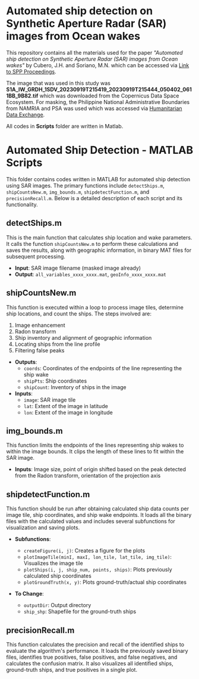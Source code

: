 # Automated ship detection on Synthetic Aperture Radar (SAR) images from Ocean wakes
This repository contains all the materials used for the paper *"Automated ship detection on Synthetic Aperture Radar (SAR) images from Ocean wakes"* by Cubero, J.H. and Soriano, M.N. which can be accessed via [Link to SPP Proceedings](https://proceedings.spp-online.org/article/view/SPP-2024-PD-15).

The image that was used in this study was **S1A_IW_GRDH_1SDV_20230919T215419_20230919T215444_050402_0611BB_9B82.tif** which was downloaded from the Copernicus Data Space Ecosystem. For masking, the Philippine National Administrative Boundaries from NAMRIA and PSA was used which was accessed via [Humanitarian Data Exchange](https://data.humdata.org/dataset/cod-ab-phl). 

All codes in **Scripts** folder are written in Matlab.

# Automated Ship Detection - MATLAB Scripts

This folder contains codes written in MATLAB for automated ship detection using SAR images. The primary functions include `detectShips.m`, `shipCountsNew.m`, `img_bounds.m`, `shipdetectFunction.m`, and `precisionRecall.m`. Below is a detailed description of each script and its functionality.

## detectShips.m
This is the main function that calculates ship location and wake parameters. It calls the function `shipCountsNew.m` to perform these calculations and saves the results, along with geographic information, in binary MAT files for subsequent processing.

- **Input**: SAR image filename (masked image already)
- **Output**: `all_variables_xxxx_xxxx.mat`, `geoInfo_xxxx_xxxx.mat`

## shipCountsNew.m
This function is executed within a loop to process image tiles, determine ship locations, and count the ships. The steps involved are:

1. Image enhancement
2. Radon transform
3. Ship inventory and alignment of geographic information
4. Locating ships from the line profile
5. Filtering false peaks

- **Outputs**:
  - `coords`: Coordinates of the endpoints of the line representing the ship wake
  - `shipPts`: Ship coordinates
  - `shipCount`: Inventory of ships in the image
- **Inputs**:
  - `image`: SAR image tile
  - `lat`: Extent of the image in latitude
  - `lon`: Extent of the image in longitude

## img_bounds.m
This function limits the endpoints of the lines representing ship wakes to within the image bounds. It clips the length of these lines to fit within the SAR image.

- **Inputs**: Image size, point of origin shifted based on the peak detected from the Radon transform, orientation of the projection axis

## shipdetectFunction.m
This function should be run after obtaining calculated ship data counts per image tile, ship coordinates, and ship wake endpoints. It loads all the binary files with the calculated values and includes several subfunctions for visualization and saving plots.

- **Subfunctions**:
  - `createFigure(i, j)`: Creates a figure for the plots
  - `plotImageTile(minI, maxI, lon_tile, lat_tile, img_tile)`: Visualizes the image tile
  - `plotShips(i, j, ship_num, points, ships)`: Plots previously calculated ship coordinates
  - `plotGroundTruth(x, y)`: Plots ground-truth/actual ship coordinates

- **To Change**:
  - `outputDir`: Output directory
  - `ship_shp`: Shapefile for the ground-truth ships

## precisionRecall.m
This function calculates the precision and recall of the identified ships to evaluate the algorithm's performance. It loads the previously saved binary files, identifies true positives, false positives, and false negatives, and calculates the confusion matrix. It also visualizes all identified ships, ground-truth ships, and true positives in a single plot.

